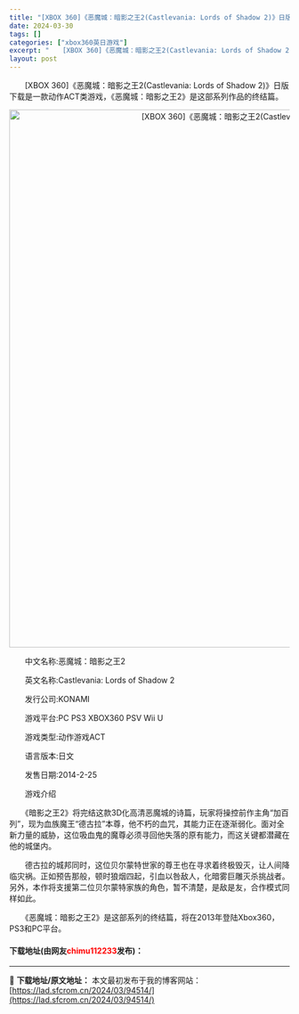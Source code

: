 ```yaml
---
title: "[XBOX 360]《恶魔城：暗影之王2(Castlevania: Lords of Shadow 2)》日版 下载"
date: 2024-03-30
tags: []
categories: ["xbox360英日游戏"]
excerpt: "　　[XBOX 360]《恶魔城：暗影之王2(Castlevania: Lords of Shadow 2)》日版 下载是一款动作ACT类游戏，《恶魔城：暗影之王2》是这部系列作品的终结篇。 　　中文名称:恶魔城：暗影之王2 　　英文名称:Castlevania: Lords of Shadow 2&hellip;"
layout: post
---
```


 <p>　　[XBOX 360]《恶魔城：暗影之王2(Castlevania: Lords of Shadow 2)》日版 下载是一款动作ACT类游戏，《恶魔城：暗影之王2》是这部系列作品的终结篇。</p> <p align="center"><img align="" border="0" src="https://lad.sfcrom.cn/wp-content/uploads/2024/03/20240330_6607ddf7b3e06.webp" width="966" alt="[XBOX 360]《恶魔城：暗影之王2(Castlevania: Lords of Shadow 2)》日版 下载" /></p> <p>　　中文名称:恶魔城：暗影之王2</p> <p>　　英文名称:Castlevania: Lords of Shadow 2</p> <p>　　发行公司:KONAMI</p> <p>　　游戏平台:PC PS3 XBOX360 PSV Wii U</p> <p>　　游戏类型:动作游戏ACT</p> <p>　　语言版本:日文</p> <p>　　发售日期:2014-2-25</p> <p>　　游戏介绍</p> <p>　　《暗影之王2》将完结这款3D化高清恶魔城的诗篇，玩家将操控前作主角&ldquo;加百列&rdquo;，现为血族魔王&ldquo;德古拉&rdquo;本尊，他不朽的血咒，其能力正在逐渐弱化。面对全新力量的威胁，这位吸血鬼的魔尊必须寻回他失落的原有能力，而这关键都潜藏在他的城堡内。</p> <p>　　德古拉的城邦同时，这位贝尔蒙特世家的尊王也在寻求着终极毁灭，让人间降临灾祸。正如预告那般，顿时狼烟四起，引血以咎敌人，化暗雾巨雕灭杀挑战者。另外，本作将支援第二位贝尔蒙特家族的角色，暂不清楚，是敌是友，合作模式同样如此。</p> <p>　　《恶魔城：暗影之王2》是这部系列的终结篇，将在2013年登陆Xbox360，PS3和PC平台。</p> <p><h4>下载地址(由网友<font color="red">chimu112233</font>发布)：</h4></p> 

---
📖 **下载地址/原文地址：** 本文最初发布于我的博客网站：[https://lad.sfcrom.cn/2024/03/94514/](https://lad.sfcrom.cn/2024/03/94514/)

